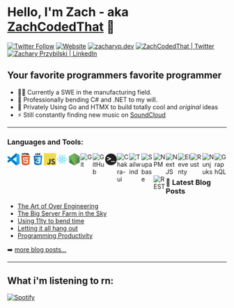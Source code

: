 # Hello, I'm Zach - aka [ZachCodedThat][website] 👋

[![Twitter Follow](https://img.shields.io/twitter/follow/TweetZachBack?style=social)](https://twitter.com/TweetZachBack)
[![Website](https://img.shields.io/website?label=zacharyp.dev&url=https%3A%2F%2Fwww.zacharyp.dev%2F)](https://www.zacharyp.dev/)
[<img  alt="zacharyp.dev" width="28px"  src="https://api.iconify.design/mdi/web.svg?color=white" />][websitecontact]
[<img  alt="ZachCodedThat | Twitter" width="28px" src="https://api.iconify.design/logos/twitter.svg" />][twitter]
[<img  alt="Zachary Przybilski | LinkedIn" width="28px" src="https://api.iconify.design/logos/linkedin-icon.svg" />][linkedin]

## Your favorite programmers favorite programmer

- 👷🏼 Currently a SWE in the manufacturing field.
- 🔪 Professionally bending C# and .NET to my will.
- 🌱 Privately Using Go and HTMX to build totally cool and _original_ ideas
- ⚡ Still constantly finding new music on [SoundCloud](https://soundcloud.com/zach-przybilski)

---

### Languages and Tools:

<img align="left" alt="Visual Studio Code" width="28px"  src="https://raw.githubusercontent.com/github/explore/80688e429a7d4ef2fca1e82350fe8e3517d3494d/topics/visual-studio-code/visual-studio-code.png" title="VScode"/>
<img align="left" alt="HTML5" width="28px" src="https://raw.githubusercontent.com/github/explore/80688e429a7d4ef2fca1e82350fe8e3517d3494d/topics/html/html.png" title="HTML5" />
<img align="left" alt="CSS3" width="28px" src="https://raw.githubusercontent.com/github/explore/80688e429a7d4ef2fca1e82350fe8e3517d3494d/topics/css/css.png" title="CSS3" />
<img align="left" alt="JavaScript" width="28px" src="https://raw.githubusercontent.com/github/explore/80688e429a7d4ef2fca1e82350fe8e3517d3494d/topics/javascript/javascript.png" title="Javascript" />
<img align="left" alt="React" width="28px" src="https://raw.githubusercontent.com/github/explore/80688e429a7d4ef2fca1e82350fe8e3517d3494d/topics/react/react.png" title="React" />
<img align="left" alt="Node.js" width="28px" src="https://raw.githubusercontent.com/github/explore/80688e429a7d4ef2fca1e82350fe8e3517d3494d/topics/nodejs/nodejs.png" title="Node.JS" />
<img align="left" alt="Git" width="28px" src="https://api.iconify.design/bi/git.svg?color=white" title="Git" />
<img align="left" alt="GitHub" width="28px" src="https://api.iconify.design/akar-icons/github-fill.svg?color=white" title="Github" />
<img align="left" alt="Terminal" width="28px" src="https://raw.githubusercontent.com/github/explore/80688e429a7d4ef2fca1e82350fe8e3517d3494d/topics/terminal/terminal.png" title="Terminal" />
<img align="left" alt="Chakra-ui" width="28px" src="https://api.iconify.design/simple-icons/chakraui.svg?color=white" title="Chakra-UI" />
<img align="left" alt="Tailwind" width="28px" src="https://api.iconify.design/logos/tailwindcss-icon.svg" title="Tailwind" />
<img align="left" alt="Supabase" width="28px" src="https://api.iconify.design/simple-icons/supabase.svg?color=white" title="Supabase" />
<img align="left" alt="NPM" width="28px" src="https://api.iconify.design/logos/npm-icon.svg" title="NPM" />
<img align="left" alt="NextJS" width="28px" src="https://api.iconify.design/akar-icons/nextjs-fill.svg?color=white" title="Next.JS" />
<img align="left" alt="Eleventy" width="28px" src="https://api.iconify.design/cib/eleventy.svg?color=white" title="Eleventy" />
<img align="left" alt="Rust" width="28px" src="https://api.iconify.design/vscode-icons/file-type-rust.svg" title="Rust" />
<img align="left" alt="Nunjuks" width="28px" src="https://api.iconify.design/vscode-icons/file-type-nunjucks.svg" title="Nunjuks" />
<img align="left" alt="GraphQL" width="28px" src="https://api.iconify.design/logos/graphql.svg" title="GraphQL" />
<img align="left" alt="REST" width="28px" src="https://api.iconify.design/dashicons/rest-api.svg?color=white" title="REST" />

<br />
<br />

### 📕 Latest Blog Posts

<!-- BLOG-POST-LIST:START -->
- [The Art of Over Engineering](https://dev.to/zacharyp/the-art-of-over-engineering-5bed)
- [The Big Server Farm in the Sky](https://dev.to/zacharyp/the-big-server-farm-in-the-sky-b5c)
- [Using 11ty to bend time](https://dev.to/zacharyp/how-fast-could-it-really-get-4m7h)
- [Letting it all hang out](https://dev.to/zacharyp/letting-it-all-hang-out-4mc9)
- [Programming Productivity](https://dev.to/zacharyp/programming-productivity-4pg3)
<!-- BLOG-POST-LIST:END -->

➡️ [more blog posts...](https://dev.to/zacharyp)

---

## What i'm listening to rn:

[![Spotify](https://spotify-read-me-widget.vercel.app/api/spotify?background_color=0d1117&border_color=ffffff)](https://open.spotify.com/user/zachstrikesback)

[website]: https://zacharyp.dev
[websitecontact]: https://www.zacharyp.dev/contact
[twitter]: https://twitter.com/TweetZachBack
[linkedin]: https://www.linkedin.com/in/zachary-przybilski/
